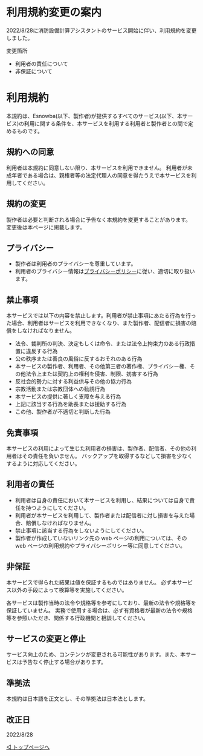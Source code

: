 # 利用規約変更の案内

2022/8/28に消防設備計算アシスタントのサービス開始に伴い、利用規約を変更しました。

変更箇所

- 利用者の責任について
- 非保証について

# 利用規約

本規約は、Esnowba(以下、製作者)が提供するすべてのサービス(以下、本サービス)の利用に関する条件を、本サービスを利用する利用者と製作者との間で定めるものです。

## 規約への同意

利用者は本規約に同意しない限り、本サービスを利用できません。
利用者が未成年者である場合は、親権者等の法定代理人の同意を得たうえで本サービスを利用してください。

## 規約の変更

製作者は必要と判断される場合に予告なく本規約を変更することがあります。
変更後は本ページに掲載します。

## プライバシー

- 製作者は利用者のプライバシーを尊重しています。
- 利用者のプライバシー情報は[プライバシーポリシー](./privacypolicy.md)に従い、適切に取り扱います。

## 禁止事項

本サービスでは以下の内容を禁止します。利用者が禁止事項にあたる行為を行った場合、利用者はサービスを利用できなくなり、また製作者、配信者に損害の賠償をしなければなりません。

- 法令、裁判所の判決、決定もしくは命令、または法令上拘束力のある行政措置に違反する行為
- 公の秩序または善良の風俗に反するおそれのある行為
- 本サービスの製作者、利用者、その他第三者の著作権、プライバシー権、その他法令上または契約上の権利を侵害、制限、妨害する行為
- 反社会的勢力に対する利益供与その他の協力行為
- 宗教活動または宗教団体への勧誘行為
- 本サービスの提供に著しく支障を与える行為
- 上記に該当する行為を助長または援助する行為
- この他、製作者が不適切と判断した行為

## 免責事項

本サービスの利用によって生じた利用者の損害は、製作者、配信者、その他の利用者はその責任を負いません。
バックアップを取得するなどして損害を少なくするように対応してください。

## 利用者の責任

- 利用者は自身の責任において本サービスを利用し、結果については自身で責任を持つようにしてください。
- 利用者が本サービスを利用して、製作者または配信者に対し損害を与えた場合、賠償しなければなりません。
- 禁止事項に該当する行為をしないようにしてください。
- 製作者が作成していないリンク先の web ページの利用については、その web ページの利用規約やプライバシーポリシー等に同意してください。

## 非保証

本サービスで得られた結果は値を保証するものではありません。
必ず本サービス以外の手段によって検算等を実施してください。

各サービスは製作当時の法令や規格等を参考にしており、最新の法令や規格等を保証していません。
実務で使用する場合は、必ず有資格者が最新の法令や規格等を参照いただき、関係する行政機関と相談してください。

## サービスの変更と停止

サービス向上のため、コンテンツが変更される可能性があります。また、本サービスは予告なく停止する場合があります。

## 準拠法

本規約は日本語を正文とし、その準拠法は日本法とします。

## 改正日

2022/8/28

[◁ トップページへ](../index.md)
